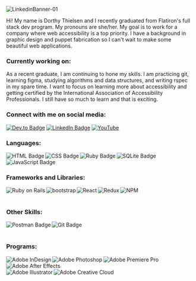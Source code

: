 ![LinkedinBanner-01](https://user-images.githubusercontent.com/82177101/166061348-040130e8-596c-40da-b021-ebe5e67429bf.jpg)
<p>Hi! My name is Dorthy Thielsen and I recently graduated from Flatiron's full stack dev program. My pronouns are she/her. My goal is to work for a company where web accessibility is a top priority. I have a background in graphic design and puppet fabrication so I can't wait to make some beautiful web applications.</p>

<h3>Currently working on:</h3>
<p>As a recent graduate, I am continuing to hone my skills. I am practicing git, learning figma, studying algorithms and data structures, and writing rspec in my spare time. I want to focus on learning more about accessibility and getting certified by the International Association of Accessibility Professionals. I still have so much to learn and that is exciting.</p>

<h3>Connect with me on social media:</h3>
<a href="https://dev.to/dotnotation" target="_blank"><img src="https://img.shields.io/badge/dev.to-0A0A0A?style=for-the-badge&logo=dev.to&logoColor=white" alt="Dev.to Badge"></a>
<a href="https://www.linkedin.com/in/dorthy-thielsen-a863b158/" target="_blank"><img src="https://img.shields.io/badge/LinkedIn-0077B5?style=for-the-badge&logo=linkedin&logoColor=white" alt="LinkedIn Badge"></a>
<a href="https://www.youtube.com/channel/UC3sAh9p_omDFXaxJKS2jf2g" target="_blank"><img src="https://img.shields.io/badge/YouTube-FF0000?style=for-the-badge&logo=youtube&logoColor=white" alt="YouTube"></a>

<h3>Languages:</h3>
<img align="left" src="https://img.shields.io/badge/HTML-239120?style=for-the-badge&logo=html5&logoColor=white" alt="HTML Badge">
<img align="left" src="https://img.shields.io/badge/CSS-239120?&style=for-the-badge&logo=css3&logoColor=white" alt="CSS Badge">
<img align="left" src="https://img.shields.io/badge/Ruby-CC342D?style=for-the-badge&logo=ruby&logoColor=white" alt="Ruby Badge">
<img align="left" src="https://img.shields.io/badge/SQLite-07405E?style=for-the-badge&logo=sqlite&logoColor=white" alt="SQLite Badge">
<img align="left" src="https://img.shields.io/badge/javascript-%23323330.svg?style=for-the-badge&logo=javascript&logoColor=%23F7DF1E" alt="JavaScript Badge">
<br/>
<br/>

<h3>Frameworks and Libraries:</h3>
<img align="left" src="https://img.shields.io/badge/rails-%23CC0000.svg?style=for-the-badge&logo=ruby-on-rails&logoColor=white" alt="Ruby on Rails">
<img align="left" src="https://img.shields.io/badge/bootstrap-%23563D7C.svg?style=for-the-badge&logo=bootstrap&logoColor=white" alt="bootstrap">
<img align="left" src="https://img.shields.io/badge/react-%2320232a.svg?style=for-the-badge&logo=react&logoColor=%2361DAFB" alt="React">
<img align="left" src="https://img.shields.io/badge/redux-%23593d88.svg?style=for-the-badge&logo=redux&logoColor=white" alt="Redux">
<img align="left" src="https://img.shields.io/badge/NPM-%23000000.svg?style=for-the-badge&logo=npm&logoColor=white" alt="NPM">
<br/>
<br/>

<h3>Other Skills:</h3>
<img align="left" src="https://img.shields.io/badge/Postman-FF6C37?style=for-the-badge&logo=postman&logoColor=white" alt="Postman Badge">
<img align="left" src="https://img.shields.io/badge/git-%23F05033.svg?style=for-the-badge&logo=git&logoColor=white" alt="Git Badge">
<br/>
<br/>

<h3>Programs:</h3>
<iimg align="left" src="https://img.shields.io/badge/adobeillustrator-%23FF9A00.svg?style=for-the-badge&logo=adobeillustrator&logoColor=white" alt="Adobe Illustrator">
<img align="left" src="https://img.shields.io/badge/Adobe%20InDesign-49021F?style=for-the-badge&logo=adobeindesign&logoColor=FF3366" alt="Adobe InDesign">
<img align="left" src="https://img.shields.io/badge/adobephotoshop-%2331A8FF.svg?style=for-the-badge&logo=adobephotoshop&logoColor=white" alt="Adobe Photoshop">
<img align="left" src="https://img.shields.io/badge/Adobe%20Premiere%20Pro-9999FF?style=for-the-badge&logo=Adobe%20Premiere%20Pro&logoColor=white" alt="Adobe Premiere Pro">
<img align="left" src="https://img.shields.io/badge/Adobe-After%20Effects-CF96FD?style=for-the-badge&logo=Adobe-After-Effects&labelColor=393665&logoWidth=15" alt="Adobe After Effects">
<br/>
<br/>
<img align="left" src="https://img.shields.io/badge/adobeillustrator-%23FF9A00.svg?style=for-the-badge&logo=adobeillustrator&logoColor=white" alt="Adobe Illustrator">
<img align="left" src="https://img.shields.io/badge/Adobe%20Creative%20Cloud-DA1F26?style=for-the-badge&logo=Adobe%20Creative%20Cloud&logoColor=white" alt="Adobe Creative Cloud">


